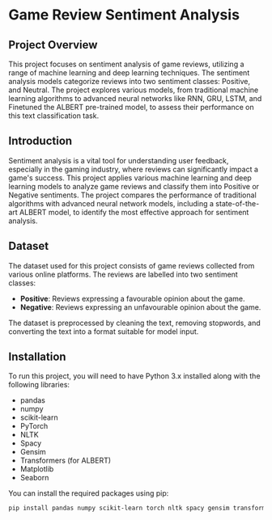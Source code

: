 # Game Review Sentiment Analysis

## Project Overview
This project focuses on sentiment analysis of game reviews, utilizing a range of machine learning and deep learning techniques. The sentiment analysis models categorize reviews into two sentiment classes: Positive, and Neutral. The project explores various models, from traditional machine learning algorithms to advanced neural networks like RNN, GRU, LSTM, and Finetuned the ALBERT pre-trained model, to assess their performance on this text classification task.

## Introduction
Sentiment analysis is a vital tool for understanding user feedback, especially in the gaming industry, where reviews can significantly impact a game's success. This project applies various machine learning and deep learning models to analyze game reviews and classify them into Positive or Negative sentiments. The project compares the performance of traditional algorithms with advanced neural network models, including a state-of-the-art ALBERT model, to identify the most effective approach for sentiment analysis.

## Dataset
The dataset used for this project consists of game reviews collected from various online platforms. The reviews are labelled into two sentiment classes:
- **Positive**: Reviews expressing a favourable opinion about the game.
- **Negative**: Reviews expressing an unfavourable opinion about the game.

The dataset is preprocessed by cleaning the text, removing stopwords, and converting the text into a format suitable for model input.

## Installation
To run this project, you will need to have Python 3.x installed along with the following libraries:

- pandas
- numpy
- scikit-learn
- PyTorch
- NLTK
- Spacy
- Gensim
- Transformers (for ALBERT)
- Matplotlib
- Seaborn

You can install the required packages using pip:
```bash
pip install pandas numpy scikit-learn torch nltk spacy gensim transformers matplotlib seaborn
